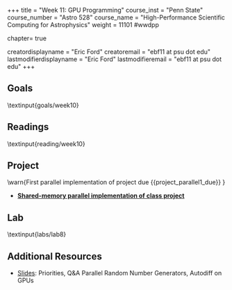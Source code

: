 +++
title = "Week 11: GPU Programming"
course_inst = "Penn State"
course_number = "Astro 528"
course_name = "High-Performance Scientific Computing for Astrophysics"
weight = 11101  #wwdpp

chapter= true

creatordisplayname = "Eric Ford"
creatoremail = "ebf11 at psu dot edu"
lastmodifierdisplayname = "Eric Ford"
lastmodifieremail = "ebf11 at psu dot edu"
+++

## Goals
\textinput{goals/week10}

## Readings
\textinput{reading/week10}

## Project
\warn{First parallel implementation of project due {{project_parallel1_due}} }
- **[Shared-memory parallel implementation of class project](/project/#first_parallel_version_of_code_due_project_parallel1_due)**

## Lab
\textinput{labs/lab8}

## Additional Resources
- [Slides](https://psuastro528.github.io/Notes-Fall2023/week11/week11.html):  Priorities, Q&A Parallel Random Number Generators, Autodiff on GPUs

